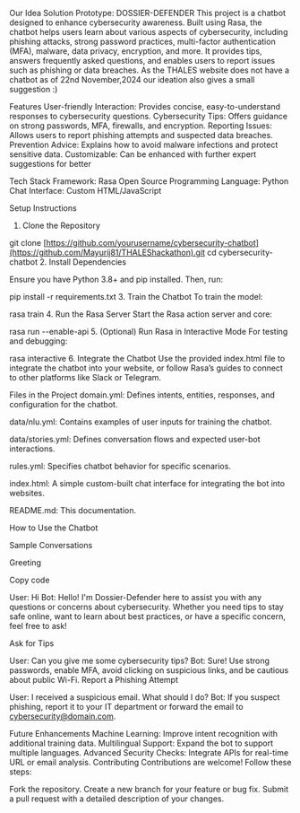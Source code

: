 Our Idea Solution Prototype:
DOSSIER-DEFENDER
This project is a chatbot designed to enhance cybersecurity awareness. Built using Rasa, the chatbot helps users learn about various aspects of cybersecurity, including phishing attacks, strong password practices, multi-factor authentication (MFA), malware, data privacy, encryption, and more. It provides tips, answers frequently asked questions, and enables users to report issues such as phishing or data breaches.
As the THALES website does not have a chatbot as of 22nd November,2024 our ideation also gives a small suggestion :)


Features
User-friendly Interaction: Provides concise, easy-to-understand responses to cybersecurity questions.
Cybersecurity Tips: Offers guidance on strong passwords, MFA, firewalls, and encryption.
Reporting Issues: Allows users to report phishing attempts and suspected data breaches.
Prevention Advice: Explains how to avoid malware infections and protect sensitive data.
Customizable: Can be enhanced with further expert suggestions for better 

Tech Stack
Framework: Rasa Open Source
Programming Language: Python
Chat Interface: Custom HTML/JavaScript


Setup Instructions
1. Clone the Repository


git clone [https://github.com/yourusername/cybersecurity-chatbot](https://github.com/Mayurij81/THALEShackathon).git
cd cybersecurity-chatbot
2. Install Dependencies

Ensure you have Python 3.8+ and pip installed. Then, run:


pip install -r requirements.txt
3. Train the Chatbot
To train the model:

rasa train
4. Run the Rasa Server
Start the Rasa action server and core:


rasa run --enable-api
5. (Optional) Run Rasa in Interactive Mode
For testing and debugging:


rasa interactive
6. Integrate the Chatbot
Use the provided index.html file to integrate the chatbot into your website, or follow Rasa’s guides to connect to other platforms like Slack or Telegram.

Files in the Project
domain.yml: Defines intents, entities, responses, and configuration for the chatbot.

data/nlu.yml: Contains examples of user inputs for training the chatbot.

data/stories.yml: Defines conversation flows and expected user-bot interactions.

rules.yml: Specifies chatbot behavior for specific scenarios.

index.html: A simple custom-built chat interface for integrating the bot into websites.

README.md: This documentation.


How to Use the Chatbot

Sample Conversations

Greeting

Copy code

User: Hi
Bot:  Hello! I'm Dossier-Defender here to assist you with any questions or concerns about cybersecurity. 
        Whether you need tips to stay safe online, want to learn about best practices, 
        or have a specific concern, feel free to ask!

Ask for Tips


User: Can you give me some cybersecurity tips?
Bot: Sure! Use strong passwords, enable MFA, avoid clicking on suspicious links, and be cautious about public Wi-Fi.
Report a Phishing Attempt


User: I received a suspicious email. What should I do?
Bot: If you suspect phishing, report it to your IT department or forward the email to cybersecurity@domain.com.



Future Enhancements
Machine Learning: Improve intent recognition with additional training data.
Multilingual Support: Expand the bot to support multiple languages.
Advanced Security Checks: Integrate APIs for real-time URL or email analysis.
Contributing
Contributions are welcome! Follow these steps:

Fork the repository.
Create a new branch for your feature or bug fix.
Submit a pull request with a detailed description of your changes.
